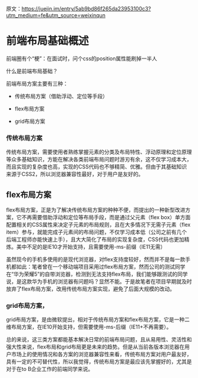 

原文：https://juejin.im/entry/5ab9bd86f265da23953100c3?utm_medium=fe&utm_source=weixinqun

# 前端布局基础概述

前端圈有个“梗”：在面试时，问个css的position属性能刷掉一半人

什么是前端布局基础？

前端布局方案主要有三种：

- 传统布局方案（借助浮动、定位等手段）

- flex布局方案

- grid布局方案


### 传统布局方案

传统布局方案，需要使用者熟练掌握元素的分类及布局特性、浮动原理和定位原理等众多基础知识，方能在解决各类前端布局问题时游刃有余，这不仅学习成本大，而且实现的复杂度也高，实现的CSS代码也不够精简、优雅。但由于其基础知识来源于CSS2，所以浏览器兼容性最好，对于用户是友好的。


## flex布局方案

flex布局方案，正是为了解决传统布局方案的种种不便，而提出的一种新型改进方案，它不再需要借助浮动和定位等布局手段，而是通过父元素（flex box）单方面配置相关的CSS属性来决定子元素的布局规则，且在大多情况下无需子元素（flex item）参与，就能完成子元素间的布局问题，不仅学习成本低（公司之前有几个后端工程师亦能快速上手），且大大简化了布局的实现复杂度，CSS代码也更加精炼。美中不足的是IE10才开始支持，且需要使用-ms-前缀（IE11无需）

虽然现今的手机多使用的是现代浏览器，对flex支持度较好，然而并不是每一款手机都如此：笔者曾在一个移动端项目采用过flex布局方案，然而公司的测试同学在“华为荣耀5”的自带浏览器，检测到无法支持flex布局，我们能够跟测试的同学说，是这款华为手机的浏览器有问题吗？显然不能。于是故笔者在项目早期就及时放弃了flex布局方案，改用传统布局方案实现，避免了后面大规模的改动。



### grid布局方案，

grid布局方案，是由微软提出，相对于传统布局方案和flex布局方案，它是一种二维布局方案，在IE10开始支持，但需要使用-ms-后缀（IE11+不再需要）。




总的来说，这三类方案都能基本解决日常的前端布局问题，且从易用性、灵活性和强大性来说，flex布局和grid布局更是未来的趋势。但是从当前各版本浏览器在用户市场上的使用情况和各方案的浏览器兼容性来看，传统布局方案对用户最友好，具有一定的不可替代性，所以我觉得，传统布局方案是最应该先掌握好的，尤其是对于在to B企业工作的前端同学来说。
